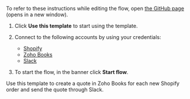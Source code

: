 To refer to these instructions while editing the flow, open [the GitHub page](https://github.com/ot4i/app-connect-templates/blob/main/resources/markdown/Create%20a%20quote%20in%20Zoho%20Books%20for%20each%20new%20Shopify%20order%20and%20send%20the%20quote%20through%20Slack_instructions.md) (opens in a new window).

1. Click **Use this template** to start using the template.
2. Connect to the following accounts by using your credentials:
   - [Shopify](https://www.ibm.com/docs/en/app-connect/containers_cd?topic=apps-shopify)
   - [Zoho Books](https://www.ibm.com/docs/en/app-connect/containers_cd?topic=apps-zoho-books)
   - [Slack](https://www.ibm.com/docs/en/app-connect/containers_cd?topic=apps-slack)
   
3. To start the flow, in the banner click **Start flow**.

Use this template to create a quote in Zoho Books for each new Shopify order and send the quote through Slack.
